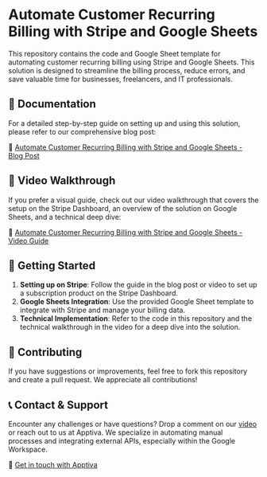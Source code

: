 # Automate Customer Recurring Billing with Stripe and Google Sheets

This repository contains the code and Google Sheet template for automating customer recurring billing using Stripe and Google Sheets. This solution is designed to streamline the billing process, reduce errors, and save valuable time for businesses, freelancers, and IT professionals.

## 📖 Documentation

For a detailed step-by-step guide on setting up and using this solution, please refer to our comprehensive blog post:

🔗 [Automate Customer Recurring Billing with Stripe and Google Sheets - Blog Post](https://apptivasoftware.com/blog/automate-customer-recurring-billing-with-stripe-and-google-sheets/)

## 🎥 Video Walkthrough

If you prefer a visual guide, check out our video walkthrough that covers the setup on the Stripe Dashboard, an overview of the solution on Google Sheets, and a technical deep dive:

🔗 [Automate Customer Recurring Billing with Stripe and Google Sheets - Video Guide](YOUR_VIDEO_LINK_HERE)

## 🚀 Getting Started

1. **Setting up on Stripe**: Follow the guide in the blog post or video to set up a subscription product on the Stripe Dashboard.
2. **Google Sheets Integration**: Use the provided Google Sheet template to integrate with Stripe and manage your billing data.
3. **Technical Implementation**: Refer to the code in this repository and the technical walkthrough in the video for a deep dive into the solution.

## 🤝 Contributing

If you have suggestions or improvements, feel free to fork this repository and create a pull request. We appreciate all contributions!

## 📞 Contact & Support

Encounter any challenges or have questions? Drop a comment on our [video](YOUR_VIDEO_LINK_HERE) or reach out to us at Apptiva. We specialize in automating manual processes and integrating external APIs, especially within the Google Workspace.

🔗 [Get in touch with Apptiva](https://apptivasoftware.com/contact)
